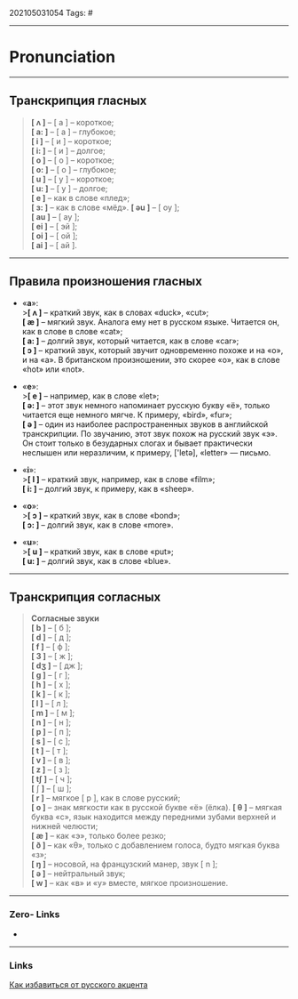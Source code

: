 202105031054
Tags: #

---
# Pronunciation
---
## Транскрипция гласных

> **\[ ʌ \]** – \[ а \] – короткое;  
 **\[ a: \]** – \[ а \] – глубокое;  
 **\[ i \]** – \[ и \] – короткое;  
 **\[ i: \]** – \[ и \] – долгое;  
 **\[ o \]** – \[ о \] – короткое;  
 **\[ o: \]** – \[ о \] – глубокое;  
 **\[ u \]** – \[ у \] – короткое;  
 **\[ u: \]** – \[ у \] – долгое;  
 **\[ e \]** – как в слове «плед»;  
 **\[ ɜ: \]** – как в слове «мёд».
**\[ əu \]** – \[ оу \];  
**\[ au \]** – \[ ау \];  
**\[ ei \]** – \[ эй \];  
**\[ oi \]** – \[ ой \];  
**\[ ai \]** – \[ ай \]. 
 
---
## Правила произношения гласных

-    «**a**»:  
    >**\[ ʌ \]** – краткий звук, как в словах «duck», «cut»;  
    **\[ æ \]** – мягкий звук. Аналога ему нет в русском языке. Читается он, как в слове в слове «cat»;  
    **\[ a: \]** – долгий звук, который читается, как в слове «car»;  
    **\[ ɔ \]** – краткий звук, который звучит одновременно похоже и на «о», и на «а». В британском произношении, это скорее «о», как в слове «hot» или «not».

-    «**e**»:  
    >**\[ e \]** – например, как в слове «let»;  
    **\[ ə: \]** – этот звук немного напоминает русскую букву «ё», только читается еще немного мягче. К примеру, «bird», «fur»;  
    **\[ ə \]** – один из наиболее распространенных звуков в английской транскрипции. По звучанию, этот звук похож на русский звук «э». Он стоит только в безударных слогах и бывает практически неслышен или неразличим, к примеру, \['letə\], «letter» — письмо.

-    «**i**»:  
    >**\[ I \]** – краткий звук, например, как в слове «film»;  
    **\[ i: \]** – долгий звук, к примеру, как в «sheep».

-    «**о**»:  
    >**\[ ɔ \]** – краткий звук, как в слове «bond»;  
    **\[ ɔ: \]** – долгий звук, как в слове «more».

-    «**u**»:  
    >**\[ u \]** – краткий звук, как в слове «put»;  
    **\[ u: \]** – долгий звук, как в слове «blue».
	  
---

## Транскрипция согласных 



> **Согласные звуки**  
 **\[ b \]** – \[ б \];  
 **\[ d \]** – \[ д \];  
 **\[ f \]** – \[ ф \];  
 **\[ 3 \]** – \[ ж \];  
 **\[ dʒ \]** – \[ дж \];  
 **\[ g \]** – \[ г \];  
 **\[ h \]** – \[ х \];  
 **\[ k \]** – \[ к \];  
 **\[ l \]** – \[ л \];  
 **\[ m \]** – \[ м \];  
 **\[ n \]** – \[ н \];  
 **\[ p \]** – \[ п \];  
 **\[ s \]** – \[ с \];  
 **\[ t \]** – \[ т \];  
 **\[ v \]** – \[ в \];  
 **\[ z \]** – \[ з \];  
 **\[ t∫ \]** – \[ ч \];  
 **\[** ∫ **\]** – \[ ш \];  
 **\[ r \]** – мягкое \[ р \], как в слове русский;  
 **\[ о \]** – знак мягкости как в русской букве «ё» (ёлка).
 **\[ θ \]** – мягкая буква «c», язык находится между передними зубами верхней и нижней челюсти;  
 **\[ æ \]** – как «э», только более резко;  
 **\[ ð \]** – как «θ», только с добавлением голоса, будто мягкая буква «з»;  
 **\[ ŋ \]** – носовой, на французский манер, звук \[ n \];  
 **\[ ə \]** – нейтральный звук;  
 **\[ w \]** – как «в» и «у» вместе, мягкое произношение.
 

---
### Zero- Links
- 

---
### Links
          
[Как избавиться от русского акцента](https://www.youtube.com/watch?v=5yy1N_jccVII)